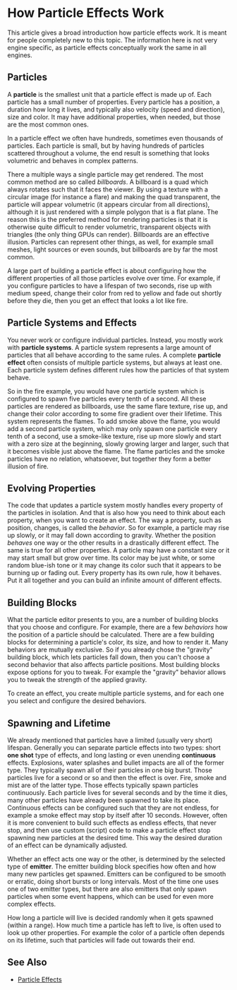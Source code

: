 # How Particle Effects Work

This article gives a broad introduction how particle effects work. It is meant for people completely new to this topic. The information here is not very engine specific, as particle effects conceptually work the same in all engines.

## Particles

A **particle** is the smallest unit that a particle effect is made up of. Each particle has a small number of properties. Every particle has a position, a duration how long it lives, and typically also velocity (speed and direction), size and color. It may have additional properties, when needed, but those are the most common ones.

In a particle effect we often have hundreds, sometimes even thousands of particles. Each particle is small, but by having hundreds of particles scattered throughout a volume, the end result is something that looks volumetric and behaves in complex patterns.

There a multiple ways a single particle may get rendered. The most common method are so called *billboards*. A billboard is a quad which always rotates such that it faces the viewer. By using a texture with a circular image (for instance a flare) and making the quad transparent, the particle will appear volumetric (it appears circular from all directions), although it is just rendered with a simple polygon that is a flat plane. The reason this is the preferred method for rendering particles is that it is otherwise quite difficult to render volumetric, transparent objects with triangles (the only thing GPUs can render). Billboards are an effective illusion.
Particles can represent other things, as well, for example small meshes, light sources or even sounds, but billboards are by far the most common.

A large part of building a particle effect is about configuring how the different properties of all those particles evolve over time. For example, if you configure particles to have a lifespan of two seconds, rise up with medium speed, change their color from red to yellow and fade out shortly before they die, then you get an effect that looks a lot like fire.

## Particle Systems and Effects

You never work or configure individual particles. Instead, you mostly work with **particle systems**. A particle system represents a large amount of particles that all behave according to the same rules. A complete **particle effect** often consists of multiple particle systems, but always at least one. Each particle system defines different rules how the particles of that system behave.

So in the fire example, you would have one particle system which is configured to spawn five particles every tenth of a second. All these particles are rendered as billboards, use the same flare texture, rise up, and change their color according to some fire gradient over their lifetime. This system represents the flames.
To add smoke above the flame, you would add a second particle system, which may only spawn one particle every tenth of a second, use a smoke-like texture, rise up more slowly and start with a zero size at the beginning, slowly growing larger and larger, such that it becomes visible just above the flame.
The flame particles and the smoke particles have no relation, whatsoever, but together they form a better illusion of fire.

## Evolving Properties

The code that updates a particle system mostly handles every property of the particles in isolation. And that is also how you need to think about each property, when you want to create an effect. The way a property, such as position, changes, is called the *behavior*. So for example, a particle may rise up slowly, or it may fall down according to gravity. Whether the position *behaves* one way or the other results in a drastically different effect. The same is true for all other properties. A particle may have a constant size or it may start small but grow over time. Its color may be just white, or some random blue-ish tone or it may change its color such that it appears to be burning up or fading out. Every property has its own rule, how it behaves. Put it all together and you can build an infinite amount of different effects.

## Building Blocks

What the particle editor presents to you, are a number of building blocks that you choose and configure. For example, there are a few *behaviors* how the position of a particle should be calculated. There are a few building blocks for determining a particle's color, its size, and how to render it. Many behaviors are mutually exclusive. So if you already chose the "gravity" building block, which lets particles fall down, then you can't choose a second behavior that also affects particle positions. Most building blocks expose options for you to tweak. For example the "gravity" behavior allows you to tweak the strength of the applied gravity.

To create an effect, you create multiple particle systems, and for each one you select and configure the desired behaviors.

## Spawning and Lifetime

We already mentioned that particles have a limited (usually very short) lifespan. Generally you can separate particle effects into two types: short **one shot** type of effects, and long lasting or even unending **continuous** effects. Explosions, water splashes and bullet impacts are all of the former type. They typically spawn all of their particles in one big burst. Those particles live for a second or so and then the effect is over. Fire, smoke and mist are of the latter type. Those effects typically spawn particles continuously. Each particle lives for several seconds and by the time it dies, many other particles have already been spawned to take its place. Continuous effects can be configured such that they are not endless, for example a smoke effect may stop by itself after 10 seconds. However, often it is more convenient to build such effects as endless effects, that never stop, and then use custom (script) code to make a particle effect stop spawning new particles at the desired time. This way the desired duration of an effect can be dynamically adjusted.

Whether an effect acts one way or the other, is determined by the selected type of **emitter**. The emitter building block specifies how often and how many new particles get spawned. Emitters can be configured to be smooth or erratic, doing short bursts or long intervals. Most of the time one uses one of two emitter types, but there are also emitters that only spawn particles when some event happens, which can be used for even more complex effects.

How long a particle will live is decided randomly when it gets spawned (within a range). How much time a particle has left to live, is often used to look up other properties. For example the color of a particle often depends on its lifetime, such that particles will fade out towards their end.

## See Also


* [Particle Effects](particle-effects-overview.md)
